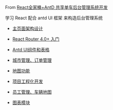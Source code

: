 
From [React全家桶+AntD 共享单车后台管理系统开发](https://coding.imooc.com/class/chapter/236.html#Anchor)

学习 React 配合 antd UI 框架 来构造后台管理系统 

- [主页面架构设计](./01.md)

- [React Router 4.0+ 入门](./02.md)

- [Antd UI组件和表格](./03.md)

- [城市管理、订单管理](./04.md)

- [地图功能](./05.md)

- [项目工程化开发](./06.md)

- [员工管理、车辆地图](./07.md)

- [图表模块](./08.md)